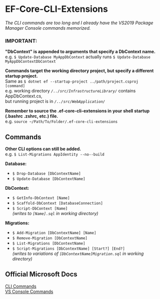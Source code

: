 # EF-Core-CLI-Extensions
_The CLI commands are too long and I already have the VS2019 Package Manager Console commands memorized._ 

### IMPORTANT:
**"DbContext" is appended to arguments that specify a DbContext name.**  
e.g. `$ Update-Database MyAppDbContext` actually runs `$ Update-Database MyAppDbContextDbContext`

**Commands target the working directory project, but specify a different startup project.**  
Same as `$ dotnet ef --startup-project ../path/project.csproj [command]`  
e.g. working directory _`/../src/InfrastructureLibrary/`_ contains AppDbContext.cs, \
but running project is in _`/../src/WebApplication/`_

**Remember to source the .ef-core-cli-extensions in your shell startup (.bashrc .zshrc, etc.) file.**  
e.g. `source ~/Path/To/Folder/.ef-core-cli-extensions`

## Commands
**Other CLI options can still be added.** \
e.g. `$ List-Migrations AppIdentity --no--build`

**Database:**
* `$ Drop-Database [DbContextName]`
* `$ Update-Database [DbContextName]`

**DbContext:**
* `$ GetInfo-DbContext [Name]`
* `$ Scaffold-DbContext [DatabaseConnection]`
* `$ Script-DbContext [Name]` \
_(writes to `[Name].sql` in working directory)_

**Migrations:**
* `$ Add-Migration [DbContextName] [Name]`
* `$ Remove-Migration [DbContextName]`
* `$ List-Migrations [DbContextName]`
* `$ Script-Migrations [DbContextName] [Start?] [End?]`  \
_(writes to variations of `[DbContextName]Migration.sql` in working directory)_

## Official Microsoft Docs

[CLI Commands](https://docs.microsoft.com/en-us/ef/core/cli/dotnet)\
[VS Console Commands](https://docs.microsoft.com/en-us/ef/core/cli/powershell)
